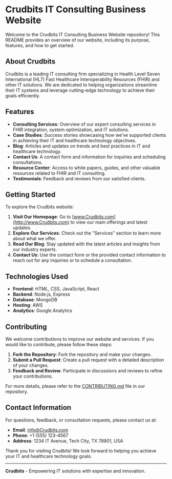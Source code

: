# Crudbits IT Consulting Business Website

Welcome to the Crudbits IT Consulting Business Website repository! This README provides an overview of our website, including its purpose, features, and how to get started.

## About Crudbits

Crudbits is a leading IT consulting firm specializing in Health Level Seven International (HL7) Fast Healthcare Interoperability Resources (FHIR) and other IT solutions. We are dedicated to helping organizations streamline their IT systems and leverage cutting-edge technology to achieve their goals efficiently.

## Features

- **Consulting Services**: Overview of our expert consulting services in FHIR integration, system optimization, and IT solutions.
- **Case Studies**: Success stories showcasing how we’ve supported clients in achieving their IT and healthcare technology objectives.
- **Blog**: Articles and updates on trends and best practices in IT and healthcare technology.
- **Contact Us**: A contact form and information for inquiries and scheduling consultations.
- **Resource Center**: Access to white papers, guides, and other valuable resources related to FHIR and IT consulting.
- **Testimonials**: Feedback and reviews from our satisfied clients.

## Getting Started

To explore the Crudbits website:

1. **Visit Our Homepage**: Go to [www.Crudbits.com](http://www.Crudbits.com) to view our main offerings and latest updates.
2. **Explore Our Services**: Check out the "Services" section to learn more about what we offer.
3. **Read Our Blog**: Stay updated with the latest articles and insights from our industry experts.
4. **Contact Us**: Use the contact form or the provided contact information to reach out for any inquiries or to schedule a consultation.

## Technologies Used

- **Frontend**: HTML, CSS, JavaScript, React
- **Backend**: Node.js, Express
- **Database**: MongoDB
- **Hosting**: AWS
- **Analytics**: Google Analytics

## Contributing

We welcome contributions to improve our website and services. If you would like to contribute, please follow these steps:

1. **Fork the Repository**: Fork the repository and make your changes.
2. **Submit a Pull Request**: Create a pull request with a detailed description of your changes.
3. **Feedback and Review**: Participate in discussions and reviews to refine your contributions.

For more details, please refer to the [CONTRIBUTING.md](CONTRIBUTING.md) file in our repository.

## Contact Information

For questions, feedback, or consultation requests, please contact us at:

- **Email**: [info@Crudbits.com](mailto:info@Crudbits.com)
- **Phone**: +1 (555) 123-4567
- **Address**: 1234 IT Avenue, Tech City, TX 78901, USA

Thank you for visiting Crudbits! We look forward to helping you achieve your IT and healthcare technology goals.

---

**Crudbits** - Empowering IT solutions with expertise and innovation.
